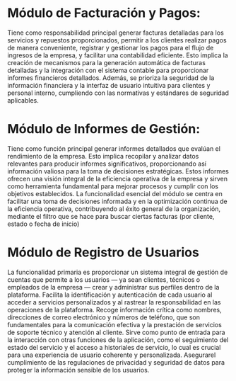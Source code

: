 


# Módulo de Facturación y Pagos:

Tiene como responsabilidad principal generar facturas detalladas para los servicios y repuestos proporcionados, permitir a los clientes realizar pagos de manera conveniente, registrar y gestionar los pagos para el flujo de ingresos de la empresa, y facilitar una contabilidad eficiente. Esto implica la creación de mecanismos para la generación automática de facturas detalladas y la integración con el sistema contable para proporcionar informes financieros detallados. Además, se prioriza la seguridad de la información financiera y la interfaz de usuario intuitiva para clientes y personal interno, cumpliendo con las normativas y estándares de seguridad aplicables.

# Módulo de Informes de Gestión:

Tiene como función principal generar informes detallados que evalúan el rendimiento de la empresa. Esto implica recopilar y analizar datos relevantes para producir informes significativos, proporcionando así información valiosa para la toma de decisiones estratégicas. Estos informes ofrecen una visión integral de la eficiencia operativa de la empresa y sirven como herramienta fundamental para mejorar procesos y cumplir con los objetivos establecidos. La funcionalidad esencial del módulo se centra en facilitar una toma de decisiones informada y en la optimización continua de la eficiencia operativa, contribuyendo al éxito general de la organización, mediante el filtro que se hace para buscar ciertas facturas (por cliente, estado o fecha de inicio)

# Módulo de Registro de Usuarios
La funcionalidad primaria es proporcionar un sistema integral de gestión de cuentas que permite a los usuarios — ya sean clientes, técnicos o empleados de la empresa — crear y administrar sus perfiles dentro de la plataforma.
Facilita la identificación y autenticación de cada usuario al acceder a servicios personalizados y al rastrear la responsabilidad en las operaciones de la plataforma.
Recoge información crítica como nombres, direcciones de correo electrónico y números de teléfono, que son fundamentales para la comunicación efectiva y la prestación de servicios de soporte técnico y atención al cliente.
Sirve como punto de entrada para la interacción con otras funciones de la aplicación, como el seguimiento del estado del servicio y el acceso a historiales de servicio, lo cual es crucial para una experiencia de usuario coherente y personalizada.
Asegurarel cumplimiento de las regulaciones de privacidad y seguridad de datos para proteger la información sensible de los usuarios.
